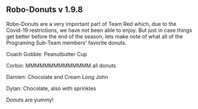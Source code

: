 ## Robo-Donuts v 1.9.8
Robo-Donuts are a very important part of Team Red which, due to the Covid-19 restrictions, we have not been able to enjoy. But just in case things get better before the end of the season, lets make note of what all of the Programing Sub-Team members' favorite donuts.

Coach Gobble: Peanutbutter Cup

Corbin: MMMMMMMMMMMMMM all donuts

Damien: Chocolate and Cream Long John

Dylan: Chocolate, also with sprinkles



Donuts are yummy!